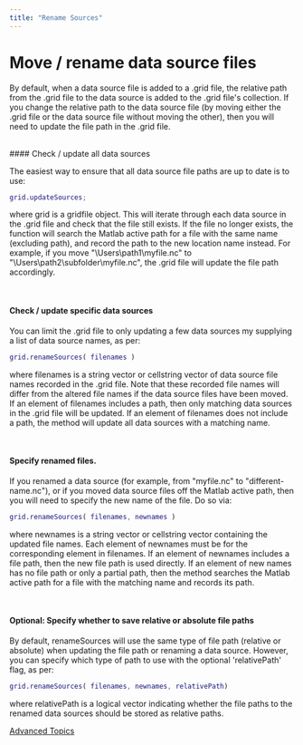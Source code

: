 ```yaml
---
title: "Rename Sources"
---
```


# Move / rename data source files

By default, when a data source file is added to a .grid file, the relative path from the .grid file to the data source is added to the .grid file's collection. If you change the relative path to the data source file (by moving either the .grid file or the data source file without moving the other), then you will need to update the file path in the .grid file.

<br>
#### Check / update all data sources

The easiest way to ensure that all data source file paths are up to date is to use:
```matlab
grid.updateSources;
```
where grid is a gridfile object. This will iterate through each data source in the .grid file and check that the file still exists. If the file no longer exists, the function will search the Matlab active path for a file with the same name (excluding path), and record the path to the new location name instead. For example, if you move "\Users\path1\myfile.nc" to "\Users\path2\subfolder\myfile.nc", the .grid file will update the file path accordingly.

<br>

#### Check / update specific data sources

You can limit the .grid file to only updating a few data sources my supplying a list of data source names, as per:
```matlab
grid.renameSources( filenames )
```
where filenames is a string vector or cellstring vector of data source file names recorded in the .grid file. Note that these recorded file names will differ from the altered file names if the data source files have been moved. If an element of filenames includes a path, then only matching data sources in the .grid file will be updated. If an element of filenames does not include a path, the method will update all data sources with a matching name.

<br>

#### Specify renamed files.

If you renamed a data source (for example, from "myfile.nc" to "different-name.nc"), or if you moved data source files off the Matlab active path, then you will need to specify the new name of the file. Do so via:
```matlab
grid.renameSources( filenames, newnames )
```
where newnames is a string vector or cellstring vector containing the updated file names. Each element of newnames must be for the corresponding element in filenames. If an element of newnames includes a file path, then the new file path is used directly. If an element of new names has no file path or only a partial path, then the method searches the Matlab active path for a file with the matching name and records its path.

<br>

#### Optional: Specify whether to save relative or absolute file paths

By default, renameSources will use the same type of file path (relative or absolute) when updating the file path or renaming a data source. However, you can specify which type of path to use with the optional 'relativePath' flag, as per:
```matlab
grid.renameSources( filenames, newnames, relativePath)
```
where relativePath is a logical vector indicating whether the file paths to the renamed data sources should be stored as relative paths.

[Advanced Topics](advanced)
